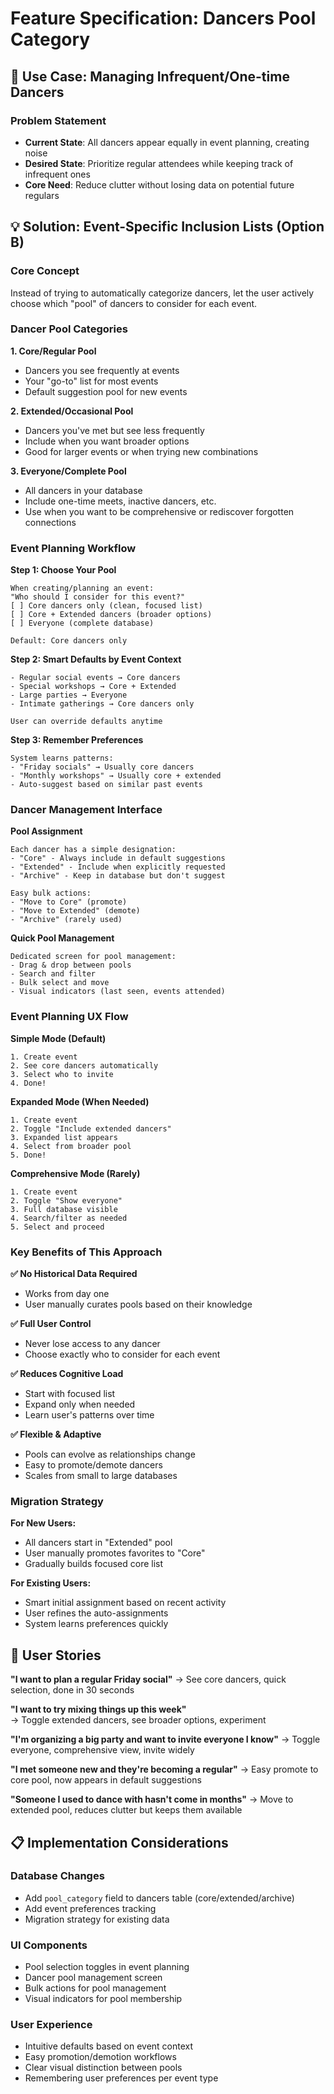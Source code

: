 # Feature Specification: Dancers Pool Category

## 🎯 **Use Case: Managing Infrequent/One-time Dancers**

### **Problem Statement**
- **Current State**: All dancers appear equally in event planning, creating noise
- **Desired State**: Prioritize regular attendees while keeping track of infrequent ones
- **Core Need**: Reduce clutter without losing data on potential future regulars

## 💡 **Solution: Event-Specific Inclusion Lists (Option B)**

### **Core Concept**
Instead of trying to automatically categorize dancers, let the user actively choose which "pool" of dancers to consider for each event.

### **Dancer Pool Categories**

**1. Core/Regular Pool**
- Dancers you see frequently at events
- Your "go-to" list for most events
- Default suggestion pool for new events

**2. Extended/Occasional Pool** 
- Dancers you've met but see less frequently
- Include when you want broader options
- Good for larger events or when trying new combinations

**3. Everyone/Complete Pool**
- All dancers in your database
- Include one-time meets, inactive dancers, etc.
- Use when you want to be comprehensive or rediscover forgotten connections

### **Event Planning Workflow**

**Step 1: Choose Your Pool**
```
When creating/planning an event:
"Who should I consider for this event?"
[ ] Core dancers only (clean, focused list)
[ ] Core + Extended dancers (broader options)  
[ ] Everyone (complete database)

Default: Core dancers only
```

**Step 2: Smart Defaults by Event Context**
```
- Regular social events → Core dancers
- Special workshops → Core + Extended  
- Large parties → Everyone
- Intimate gatherings → Core dancers only

User can override defaults anytime
```

**Step 3: Remember Preferences**
```
System learns patterns:
- "Friday socials" → Usually core dancers
- "Monthly workshops" → Usually core + extended
- Auto-suggest based on similar past events
```

### **Dancer Management Interface**

**Pool Assignment**
```
Each dancer has a simple designation:
- "Core" - Always include in default suggestions
- "Extended" - Include when explicitly requested
- "Archive" - Keep in database but don't suggest

Easy bulk actions:
- "Move to Core" (promote)
- "Move to Extended" (demote)
- "Archive" (rarely used)
```

**Quick Pool Management**
```
Dedicated screen for pool management:
- Drag & drop between pools
- Search and filter
- Bulk select and move
- Visual indicators (last seen, events attended)
```

### **Event Planning UX Flow**

**Simple Mode (Default)**
```
1. Create event
2. See core dancers automatically
3. Select who to invite
4. Done!
```

**Expanded Mode (When Needed)**
```
1. Create event
2. Toggle "Include extended dancers"
3. Expanded list appears
4. Select from broader pool
5. Done!
```

**Comprehensive Mode (Rarely)**
```
1. Create event  
2. Toggle "Show everyone"
3. Full database visible
4. Search/filter as needed
5. Select and proceed
```

### **Key Benefits of This Approach**

**✅ No Historical Data Required**
- Works from day one
- User manually curates pools based on their knowledge

**✅ Full User Control**
- Never lose access to any dancer
- Choose exactly who to consider for each event

**✅ Reduces Cognitive Load**
- Start with focused list
- Expand only when needed
- Learn user's patterns over time

**✅ Flexible & Adaptive**
- Pools can evolve as relationships change
- Easy to promote/demote dancers
- Scales from small to large databases

### **Migration Strategy**

**For New Users:**
- All dancers start in "Extended" pool
- User manually promotes favorites to "Core"
- Gradually builds focused core list

**For Existing Users:**
- Smart initial assignment based on recent activity
- User refines the auto-assignments
- System learns preferences quickly

## 🎨 **User Stories**

**"I want to plan a regular Friday social"**
→ See core dancers, quick selection, done in 30 seconds

**"I want to try mixing things up this week"**  
→ Toggle extended dancers, see broader options, experiment

**"I'm organizing a big party and want to invite everyone I know"**
→ Toggle everyone, comprehensive view, invite widely

**"I met someone new and they're becoming a regular"**
→ Easy promote to core pool, now appears in default suggestions

**"Someone I used to dance with hasn't come in months"**
→ Move to extended pool, reduces clutter but keeps them available

## 📋 **Implementation Considerations**

### **Database Changes**
- Add `pool_category` field to dancers table (core/extended/archive)
- Add event preferences tracking
- Migration strategy for existing data

### **UI Components**
- Pool selection toggles in event planning
- Dancer pool management screen
- Bulk actions for pool management
- Visual indicators for pool membership

### **User Experience**
- Intuitive defaults based on event context
- Easy promotion/demotion workflows
- Clear visual distinction between pools
- Remembering user preferences per event type 